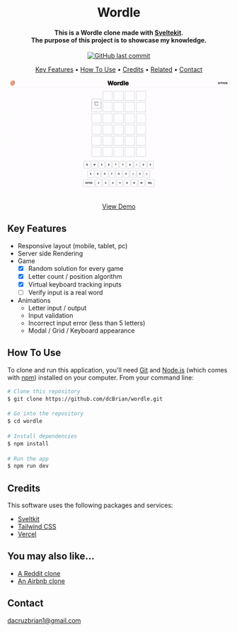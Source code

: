 <h1 align="center">
  <br>
  Wordle
  <br>
</h1>

<h4 align="center">This is a Wordle clone made with <a href="https://kit.svelte.dev/" target="_blank">Sveltekit</a>.<br>The purpose of this project is to showcase my knowledge.
</h4>

<p align="center">
    <a href="https://github.com/dcBrian/wordle/commits/main">
    <img src="https://img.shields.io/github/last-commit/dcBrian/wordle?style=flat-square"
         alt="GitHub last commit">
</p>

<p align="center">
  <a href="#key-features">Key Features</a> •
  <a href="#how-to-use">How To Use</a> •
  <a href="#credits">Credits</a> •
  <a href="#you-may-also-like">Related</a> •
  <a href="#contact">Contact</a>
</p>

<p align="center">
  <img src="/images/wordle.gif?raw=true"/>
</p>

<p align="center">
  <a href="https://wordle-eight-plum.vercel.app/">View Demo</a>
</p>

## Key Features

* Responsive layout (mobile, tablet, pc)
* Server side Rendering
* Game
  - [x] Random solution for every game
  - [x] Letter count / position algorithm
  - [x] Virtual keyboard tracking inputs
  - [ ] Verify input is a real word
* Animations
  - Letter input / output
  - Input validation 
  - Incorrect input error (less than 5 letters)
  - Modal / Grid / Keyboard appearance

## How To Use

To clone and run this application, you'll need [Git](https://git-scm.com) and [Node.js](https://nodejs.org/en/download/) (which comes with [npm](http://npmjs.com)) installed on your computer. From your command line:

```bash
# Clone this repository
$ git clone https://github.com/dcBrian/wordle.git

# Go into the repository
$ cd wordle

# Install dependencies
$ npm install

# Run the app
$ npm run dev
```

## Credits

This software uses the following packages and services:

- [Sveltkit](https://kit.svelte.dev/)
- [Tailwind CSS](https://tailwindcss.com/)
- [Vercel](https://vercel.com/)

## You may also like...

- [A Reddit clone](https://github.com/dcBrian/Reddit)
- [An Airbnb clone](https://github.com/dcBrian/Airbnb)

## Contact

dacruzbrian1@gmail.com
